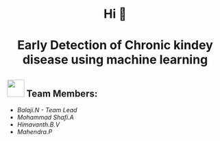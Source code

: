 <h1 align="center">Hi 👋</h1>


<h1 align="center">Early Detection of Chronic kindey disease using machine learning</h1>

<h2><img src="https://raw.githubusercontent.com/Tarikul-Islam-Anik/Animated-Fluent-Emojis/master/Emojis/People%20with%20professions/Man%20Technologist%20Light%20Skin%20Tone.png" width="40px"> Team Members: </h2> 
<ul><i>
  <li> Balaji.N - Team Lead </li>
  <li> Mohammad Shafi.A </li>
  <li> Himavanth.B.V </li>
  <li> Mahendra.P </li>
  </i>
  </ul>


